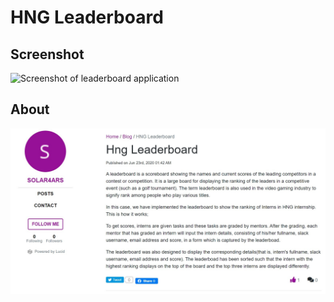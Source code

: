 # HNG Leaderboard

## Screenshot

![Screenshot of leaderboard application](https://i.ibb.co/2jT9CpH/hngleaderboard.jpg)


## About

![Documentation](/public/img/docs.jpg)